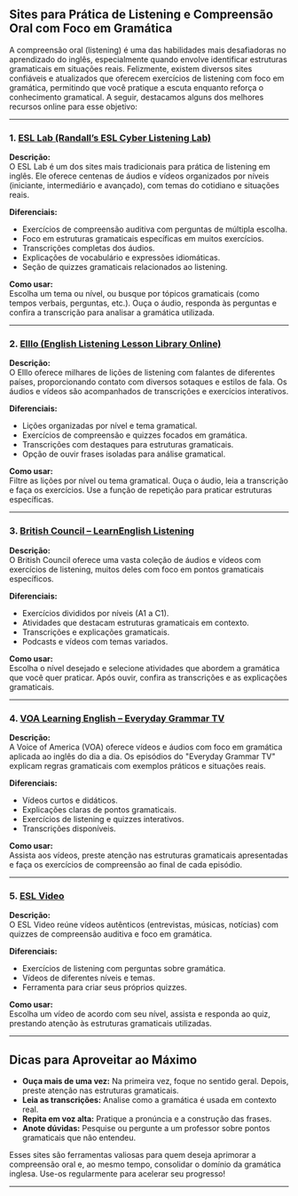 
## Sites para Prática de Listening e Compreensão Oral com Foco em Gramática

A compreensão oral (listening) é uma das habilidades mais desafiadoras no aprendizado do inglês, especialmente quando envolve identificar estruturas gramaticais em situações reais. Felizmente, existem diversos sites confiáveis e atualizados que oferecem exercícios de listening com foco em gramática, permitindo que você pratique a escuta enquanto reforça o conhecimento gramatical. A seguir, destacamos alguns dos melhores recursos online para esse objetivo:

---

### 1. [ESL Lab (Randall’s ESL Cyber Listening Lab)](https://www.esl-lab.com/)

**Descrição:**  
O ESL Lab é um dos sites mais tradicionais para prática de listening em inglês. Ele oferece centenas de áudios e vídeos organizados por níveis (iniciante, intermediário e avançado), com temas do cotidiano e situações reais.

**Diferenciais:**
- Exercícios de compreensão auditiva com perguntas de múltipla escolha.
- Foco em estruturas gramaticais específicas em muitos exercícios.
- Transcrições completas dos áudios.
- Explicações de vocabulário e expressões idiomáticas.
- Seção de quizzes gramaticais relacionados ao listening.

**Como usar:**  
Escolha um tema ou nível, ou busque por tópicos gramaticais (como tempos verbais, perguntas, etc.). Ouça o áudio, responda às perguntas e confira a transcrição para analisar a gramática utilizada.

---

### 2. [Elllo (English Listening Lesson Library Online)](https://elllo.org/)

**Descrição:**  
O Elllo oferece milhares de lições de listening com falantes de diferentes países, proporcionando contato com diversos sotaques e estilos de fala. Os áudios e vídeos são acompanhados de transcrições e exercícios interativos.

**Diferenciais:**
- Lições organizadas por nível e tema gramatical.
- Exercícios de compreensão e quizzes focados em gramática.
- Transcrições com destaques para estruturas gramaticais.
- Opção de ouvir frases isoladas para análise gramatical.

**Como usar:**  
Filtre as lições por nível ou tema gramatical. Ouça o áudio, leia a transcrição e faça os exercícios. Use a função de repetição para praticar estruturas específicas.

---

### 3. [British Council – LearnEnglish Listening](https://learnenglish.britishcouncil.org/skills/listening)

**Descrição:**  
O British Council oferece uma vasta coleção de áudios e vídeos com exercícios de listening, muitos deles com foco em pontos gramaticais específicos.

**Diferenciais:**
- Exercícios divididos por níveis (A1 a C1).
- Atividades que destacam estruturas gramaticais em contexto.
- Transcrições e explicações gramaticais.
- Podcasts e vídeos com temas variados.

**Como usar:**  
Escolha o nível desejado e selecione atividades que abordem a gramática que você quer praticar. Após ouvir, confira as transcrições e as explicações gramaticais.

---

### 4. [VOA Learning English – Everyday Grammar TV](https://learningenglish.voanews.com/z/987)

**Descrição:**  
A Voice of America (VOA) oferece vídeos e áudios com foco em gramática aplicada ao inglês do dia a dia. Os episódios do "Everyday Grammar TV" explicam regras gramaticais com exemplos práticos e situações reais.

**Diferenciais:**
- Vídeos curtos e didáticos.
- Explicações claras de pontos gramaticais.
- Exercícios de listening e quizzes interativos.
- Transcrições disponíveis.

**Como usar:**  
Assista aos vídeos, preste atenção nas estruturas gramaticais apresentadas e faça os exercícios de compreensão ao final de cada episódio.

---

### 5. [ESL Video](https://www.eslvideo.com/)

**Descrição:**  
O ESL Video reúne vídeos autênticos (entrevistas, músicas, notícias) com quizzes de compreensão auditiva e foco em gramática.

**Diferenciais:**
- Exercícios de listening com perguntas sobre gramática.
- Vídeos de diferentes níveis e temas.
- Ferramenta para criar seus próprios quizzes.

**Como usar:**  
Escolha um vídeo de acordo com seu nível, assista e responda ao quiz, prestando atenção às estruturas gramaticais utilizadas.

---

## Dicas para Aproveitar ao Máximo

- **Ouça mais de uma vez:** Na primeira vez, foque no sentido geral. Depois, preste atenção nas estruturas gramaticais.
- **Leia as transcrições:** Analise como a gramática é usada em contexto real.
- **Repita em voz alta:** Pratique a pronúncia e a construção das frases.
- **Anote dúvidas:** Pesquise ou pergunte a um professor sobre pontos gramaticais que não entendeu.

Esses sites são ferramentas valiosas para quem deseja aprimorar a compreensão oral e, ao mesmo tempo, consolidar o domínio da gramática inglesa. Use-os regularmente para acelerar seu progresso!

---
```